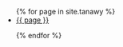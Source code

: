 
<ul>
{% for page in site.tanawy %}
  <li><a href="{{ page.url }}">{{ page }}</a></li>

{% endfor %}
</ul>

